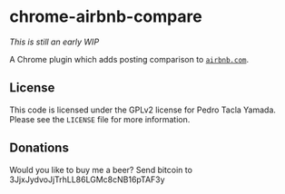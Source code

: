 chrome-airbnb-compare
=====================

_This is still an early WIP_

A Chrome plugin which adds posting comparison to
[`airbnb.com`](https://airbnb.com).

## License
This code is licensed under the GPLv2 license for Pedro Tacla Yamada. Please see
the `LICENSE` file for more information.

## Donations
Would you like to buy me a beer? Send bitcoin to 3JjxJydvoJjTrhLL86LGMc8cNB16pTAF3y
